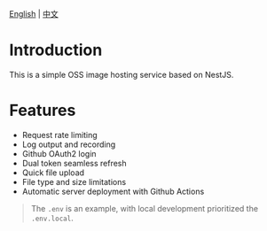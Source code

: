 [English](./README.md) | [中文](./README.zh-CN.md)

# Introduction

This is a simple OSS image hosting service based on NestJS.

# Features

- Request rate limiting
- Log output and recording
- Github OAuth2 login
- Dual token seamless refresh
- Quick file upload
- File type and size limitations
- Automatic server deployment with Github Actions

> The `.env` is an example, with local development prioritized the `.env.local`.
